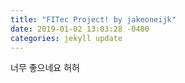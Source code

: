 ```yaml
---
title: "FITec Project! by jakeoneijk"
date: 2019-01-02 13:03:28 -0400
categories: jekyll update
---
```

너무 좋으네요 허허
